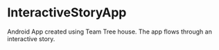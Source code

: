 # InteractiveStoryApp
Android App created using Team Tree house. The app flows through an interactive story.
